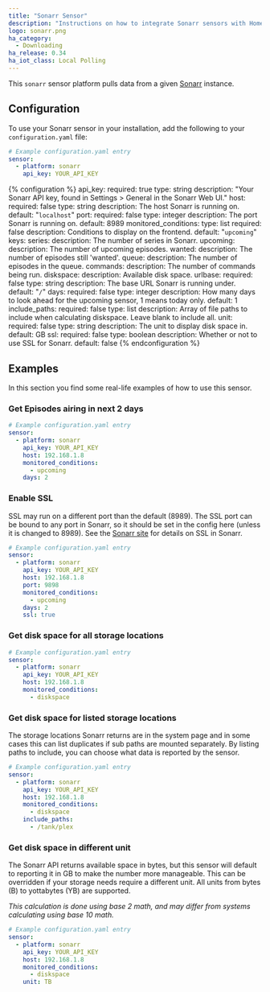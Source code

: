 ```yaml
---
title: "Sonarr Sensor"
description: "Instructions on how to integrate Sonarr sensors with Home Assistant"
logo: sonarr.png
ha_category:
  - Downloading
ha_release: 0.34
ha_iot_class: Local Polling
---
```


This `sonarr` sensor platform pulls data from a given [Sonarr](https://sonarr.tv/) instance.

## Configuration

To use your Sonarr sensor in your installation, add the following to your `configuration.yaml` file:

```yaml
# Example configuration.yaml entry
sensor:
  - platform: sonarr
    api_key: YOUR_API_KEY
```

{% configuration %}
api_key:
  required: true
  type: string
  description: "Your Sonarr API key, found in Settings > General in the Sonarr Web UI."
host:
  required: false
  type: string
  description: The host Sonarr is running on.
  default: "`localhost`"
port:
  required: false
  type: integer
  description: The port Sonarr is running on.
  default: 8989
monitored_conditions:
  type: list
  required: false
  description: Conditions to display on the frontend.
  default: "`upcoming`"
  keys:
    series:
      description: The number of series in Sonarr.
    upcoming:
      description: The number of upcoming episodes.
    wanted:
      description: The number of episodes still 'wanted'.
    queue:
      description: The number of episodes in the queue.
    commands:
      description: The number of commands being run.
    diskspace:
      description: Available disk space.
urlbase:
  required: false
  type: string
  description: The base URL Sonarr is running under.
  default: "`/`"
days:
  required: false
  type: integer
  description: How many days to look ahead for the upcoming sensor, 1 means today only.
  default: 1
include_paths:
  required: false
  type: list
  description: Array of file paths to include when calculating diskspace. Leave blank to include all.
unit:
  required: false
  type: string
  description: The unit to display disk space in.
  default: GB
ssl:
  required: false
  type: boolean
  description: Whether or not to use SSL for Sonarr.
  default: false
{% endconfiguration %}

## Examples

In this section you find some real-life examples of how to use this sensor.

### Get Episodes airing in next 2 days

```yaml
# Example configuration.yaml entry
sensor:
  - platform: sonarr
    api_key: YOUR_API_KEY
    host: 192.168.1.8
    monitored_conditions:
      - upcoming
    days: 2
```

### Enable SSL

SSL may run on a different port than the default (8989). The SSL port can be bound to any port in Sonarr, so it should be set in the config here (unless it is changed to 8989). See the [Sonarr site](https://github.com/Sonarr/Sonarr/wiki/SSL) for details on SSL in Sonarr.

```yaml
# Example configuration.yaml entry
sensor:
  - platform: sonarr
    api_key: YOUR_API_KEY
    host: 192.168.1.8
    port: 9898
    monitored_conditions:
      - upcoming
    days: 2
    ssl: true
```

### Get disk space for all storage locations

```yaml
# Example configuration.yaml entry
sensor:
  - platform: sonarr
    api_key: YOUR_API_KEY
    host: 192.168.1.8
    monitored_conditions:
      - diskspace
```

### Get disk space for listed storage locations

The storage locations Sonarr returns are in the system page and in some cases this can list duplicates if sub paths are mounted separately. By listing paths to include, you can choose what data is reported by the sensor.

```yaml
# Example configuration.yaml entry
sensor:
  - platform: sonarr
    api_key: YOUR_API_KEY
    host: 192.168.1.8
    monitored_conditions:
      - diskspace
    include_paths:
      - /tank/plex
```

### Get disk space in different unit

The Sonarr API returns available space in bytes, but this sensor will default to reporting it in GB to make the number more manageable. This can be overridden if your storage needs require a different unit. All units from bytes (B) to yottabytes (YB) are supported.

*This calculation is done using base 2 math, and may differ from systems calculating using base 10 math.*

```yaml
# Example configuration.yaml entry
sensor:
  - platform: sonarr
    api_key: YOUR_API_KEY
    host: 192.168.1.8
    monitored_conditions:
      - diskspace
    unit: TB
```
